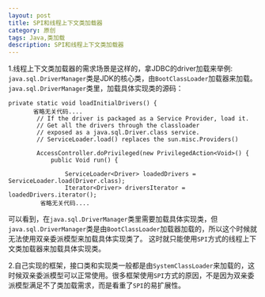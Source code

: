 ```yaml
---
layout: post
title: SPI和线程上下文类加载器
category: 原创
tags: Java,类加载
description: SPI和线程上下文类加载器
---
```


1.线程上下文类加载器的需求场景是这样的，拿JDBC的driver加载来举例: `java.sql.DriverManager`类是JDK的核心类，由`BootClassLoader`加载器来加载。`java.sql.DriverManager`类里，加载具体实现类的源码：

~~~
private static void loadInitialDrivers() {
       省略无关代码....
        // If the driver is packaged as a Service Provider, load it.
        // Get all the drivers through the classloader
        // exposed as a java.sql.Driver.class service.
        // ServiceLoader.load() replaces the sun.misc.Providers()

        AccessController.doPrivileged(new PrivilegedAction<Void>() {
            public Void run() {

                ServiceLoader<Driver> loadedDrivers = ServiceLoader.load(Driver.class);
                Iterator<Driver> driversIterator = loadedDrivers.iterator();
         省略无关代码....
~~~

可以看到，在`java.sql.DriverManager`类里需要加载具体实现类，但`java.sql.DriverManager`类是由`BootClassLoader`加载器加载的，所以这个时候就无法使用双亲委派模型来加载具体实现类了。
这时就只能使用`SPI`方式的线程上下文类加载器来加载具体实现类。  
             
2.自己实现的框架，接口类和实现类一般都是由`SystemClassLoader`来加载的，这时候双亲委派模型可以正常使用。很多框架使用`SPI`方式的原因，不是因为双亲委派模型满足不了类加载需求，而是看重了`SPI`的易扩展性。
